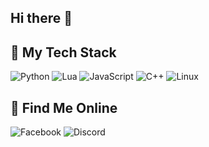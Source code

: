 ## Hi there 👋

<!--
**Karlcamp162/Karlcamp162** is a ✨ _special_ ✨ repository because its `README.md` (this file) appears on your GitHub profile.

Here are some ideas to get you started:

-->

## 🚀 My Tech Stack
![Python](https://img.shields.io/badge/Python-3776AB?style=for-the-badge&logo=python&logoColor=white)
![Lua](https://img.shields.io/badge/Lua-2C2D72?style=for-the-badge&logo=lua&logoColor=white)
![JavaScript](https://img.shields.io/badge/JavaScript-F7DF1E?style=for-the-badge&logo=javascript&logoColor=black)
![C++](https://img.shields.io/badge/C++-00599C?style=for-the-badge&logo=cplusplus&logoColor=white)
![Linux](https://img.shields.io/badge/Linux-FCC624?style=for-the-badge&logo=linux&logoColor=black)

## 🔗 Find Me Online
![Facebook](https://img.shields.io/badge/Facebook-1877F2?style=for-the-badge&logo=facebook&logoColor=white)
![Discord](https://img.shields.io/badge/Discord-5865F2?style=for-the-badge&logo=discord&logoColor=white)
